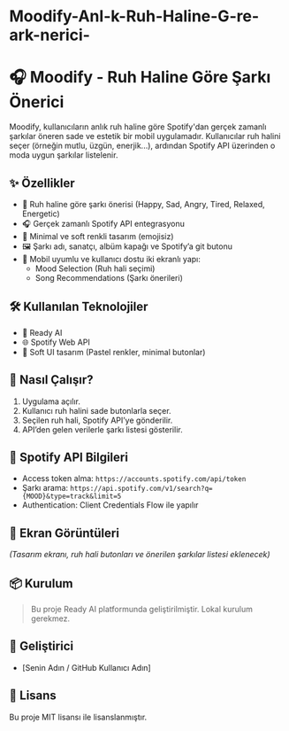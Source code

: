 # Moodify-Anl-k-Ruh-Haline-G-re-ark-nerici-
# 🎧 Moodify - Ruh Haline Göre Şarkı Önerici

Moodify, kullanıcıların anlık ruh haline göre Spotify'dan gerçek zamanlı şarkılar öneren sade ve estetik bir mobil uygulamadır. Kullanıcılar ruh halini seçer (örneğin mutlu, üzgün, enerjik...), ardından Spotify API üzerinden o moda uygun şarkılar listelenir.

## ✨ Özellikler

- 🎵 Ruh haline göre şarkı önerisi (Happy, Sad, Angry, Tired, Relaxed, Energetic)
- 🎧 Gerçek zamanlı Spotify API entegrasyonu
- 🎨 Minimal ve soft renkli tasarım (emojisiz)
- 🖼️ Şarkı adı, sanatçı, albüm kapağı ve Spotify’a git butonu
- 📱 Mobil uyumlu ve kullanıcı dostu iki ekranlı yapı:
  - Mood Selection (Ruh hali seçimi)
  - Song Recommendations (Şarkı önerileri)

## 🛠️ Kullanılan Teknolojiler

- 🧠 Ready AI
- 🌐 Spotify Web API
- 🎨 Soft UI tasarım (Pastel renkler, minimal butonlar)

## 🚀 Nasıl Çalışır?

1. Uygulama açılır.
2. Kullanıcı ruh halini sade butonlarla seçer.
3. Seçilen ruh hali, Spotify API’ye gönderilir.
4. API’den gelen verilerle şarkı listesi gösterilir.

## 🔐 Spotify API Bilgileri

- Access token alma: `https://accounts.spotify.com/api/token`
- Şarkı arama: `https://api.spotify.com/v1/search?q={MOOD}&type=track&limit=5`
- Authentication: Client Credentials Flow ile yapılır

## 📸 Ekran Görüntüleri

*(Tasarım ekranı, ruh hali butonları ve önerilen şarkılar listesi eklenecek)*

## 📦 Kurulum

> Bu proje Ready AI platformunda geliştirilmiştir. Lokal kurulum gerekmez.

## 👤 Geliştirici

- [Senin Adın / GitHub Kullanıcı Adın]

## 📜 Lisans

Bu proje MIT lisansı ile lisanslanmıştır.
